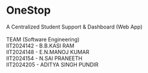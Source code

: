# OneStop
A Centralized Student Support &amp; Dashboard (Web App)
<br>
<br>
TEAM (Software Engineering)
<br>
IIT2024142 - B.B.KASI RAM
<br>
IIT2024148 - E.N.MANOJ KUMAR
<br>
IIT2024154 - N.SAI PRANEETH
<br>
IIT2024205 - ADITYA SINGH PUNDIR
